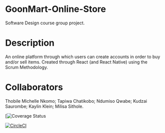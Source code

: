 # GoonMart-Online-Store
Software Design course group project.

# Description
An online platform through which users can create accounts in order to buy and/or sell items. Created through React (and React Native) using the Scrum Methodology.

# Collaborators
Thobile Michelle Nkomo;
Tapiwa Chatikobo;
Ndumiso Qwabe;
Kudzai Saurombe;
Kaylin Klein;
Milisa Sithole.

[![Coverage Status](https://app.circleci.com/pipelines/github/GoonMart-Goons/GoonMart-Online-Store)


[![CircleCI](https://dl.circleci.com/status-badge/img/gh/GoonMart-Goons/GoonMart-Online-Store/tree/main.svg?style=svg)](https://dl.circleci.com/status-badge/redirect/gh/GoonMart-Goons/GoonMart-Online-Store/tree/main)
